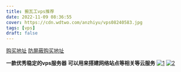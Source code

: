 ```yaml
---
title: 搬瓦工vps推荐
date: 2022-11-09 08:36:55
cover: https://cdn.wdtwo.com/anzhiyu/vps08240583.jpg
tags: [vps]
draft: false
---
```


[购买地址](https://bandwagonhost.com/aff.php?aff=36598)
[防屏蔽购买地址](https://bwh88.net/aff.php?aff=36598)

<!--more-->

**一款优秀稳定的vps服务器**
**可以用来搭建网络站点等相关等云服务**
[![1](/src/bandwagonhost/1.png "立即去购买")](https://bwh88.net/aff.php?aff=36598)
[![2](/src/bandwagonhost/2.png "立即去购买")](https://bwh88.net/aff.php?aff=36598)